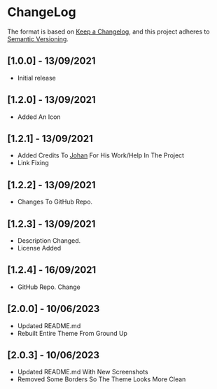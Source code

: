 # ChangeLog

The format is based on [Keep a Changelog](https://keepachangelog.com/en/1.0.0/),
and this project adheres to [Semantic Versioning](https://semver.org/spec/v2.0.0.html).

## [1.0.0] - 13/09/2021

- Initial release


## [1.2.0] - 13/09/2021

- Added An Icon

## [1.2.1] - 13/09/2021

- Added Credits To [Johan](https://github.com/JohanSanSebastian) For His Work/Help In The Project
- Link Fixing

## [1.2.2] - 13/09/2021

- Changes To GitHub Repo.

## [1.2.3] - 13/09/2021

- Description Changed.
- License Added

## [1.2.4] - 16/09/2021

- GitHub Repo. Change

## [2.0.0] - 10/06/2023

- Updated README.md
- Rebuilt Entire Theme From Ground Up

## [2.0.3] - 10/06/2023

- Updated README.md With New Screenshots
- Removed Some Borders So The Theme Looks More Clean